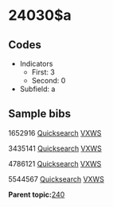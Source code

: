# 24030$a

## Codes

-   Indicators
    -   First: 3
    -   Second: 0
-   Subfield: a

## Sample bibs

1652916 [Quicksearch](https://search.library.yale.edu/catalog/1652916) [VXWS](http://prodorbis.library.yale.edu:7014/vxws/GetHoldingsService?bibId=1652916)

3435141 [Quicksearch](https://search.library.yale.edu/catalog/3435141) [VXWS](http://prodorbis.library.yale.edu:7014/vxws/GetHoldingsService?bibId=3435141)

4786121 [Quicksearch](https://search.library.yale.edu/catalog/4786121) [VXWS](http://prodorbis.library.yale.edu:7014/vxws/GetHoldingsService?bibId=4786121)

5544567 [Quicksearch](https://search.library.yale.edu/catalog/5544567) [VXWS](http://prodorbis.library.yale.edu:7014/vxws/GetHoldingsService?bibId=5544567)

**Parent topic:**[240](../../tags/240/240.md)

